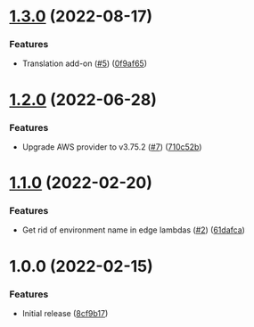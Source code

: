 # [1.3.0](https://github.com/pleo-oss/pleo-spa-infra/compare/v1.2.0...v1.3.0) (2022-08-17)


### Features

* Translation add-on ([#5](https://github.com/pleo-oss/pleo-spa-infra/issues/5)) ([0f9af65](https://github.com/pleo-oss/pleo-spa-infra/commit/0f9af65a50c2a6d37f2c5375c527c0ec460915e5))

# [1.2.0](https://github.com/pleo-oss/pleo-spa-infra/compare/v1.1.0...v1.2.0) (2022-06-28)


### Features

* Upgrade AWS provider to v3.75.2 ([#7](https://github.com/pleo-oss/pleo-spa-infra/issues/7)) ([710c52b](https://github.com/pleo-oss/pleo-spa-infra/commit/710c52bc0bb6bab370167193add661b4bee36ca5))

# [1.1.0](https://github.com/pleo-oss/pleo-spa-infra/compare/v1.0.0...v1.1.0) (2022-02-20)


### Features

* Get rid of environment name in edge lambdas ([#2](https://github.com/pleo-oss/pleo-spa-infra/issues/2)) ([61dafca](https://github.com/pleo-oss/pleo-spa-infra/commit/61dafca0a1a0ec6b9a7d64ed6b4ddf8993a674fc))

# 1.0.0 (2022-02-15)


### Features

* Initial release ([8cf9b17](https://github.com/pleo-oss/pleo-spa-infra/commit/8cf9b17ad5e8883cecb004b3d7869717aa6fd62d))
